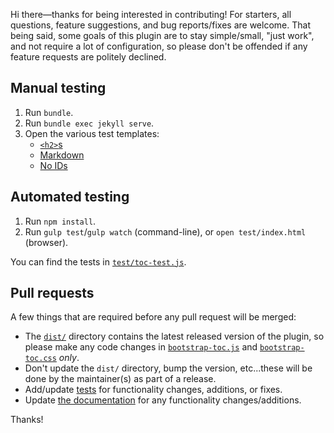 Hi there—thanks for being interested in contributing! For starters, all questions, feature suggestions, and bug reports/fixes are welcome. That being said, some goals of this plugin are to stay simple/small, "just work", and not require a lot of configuration, so please don't be offended if any feature requests are politely declined.

## Manual testing

1. Run `bundle`.
1. Run `bundle exec jekyll serve`.
1. Open the various test templates:
    * [`<h2>`s](http://localhost:4000/bootstrap-toc/test/templates/h2s.html)
    * [Markdown](http://localhost:4000/bootstrap-toc/test/templates/markdown.html)
    * [No IDs](http://localhost:4000/bootstrap-toc/test/templates/no-ids.html)

## Automated testing

1. Run `npm install`.
1. Run `gulp test`/`gulp watch` (command-line), or `open test/index.html` (browser).

You can find the tests in [`test/toc-test.js`](test/toc-test.js).

## Pull requests

A few things that are required before any pull request will be merged:

* The [`dist/`](dist/) directory contains the latest released version of the plugin, so please make any code changes in [`bootstrap-toc.js`](bootstrap-toc.js) and [`bootstrap-toc.css`](bootstrap-toc.css) _only_.
* Don't update the `dist/` directory, bump the version, etc...these will be done by the maintainer(s) as part of a release.
* Add/update [tests](test/toc-test.js) for functionality changes, additions, or fixes.
* Update [the documentation](index.md) for any functionality changes/additions.

Thanks!
